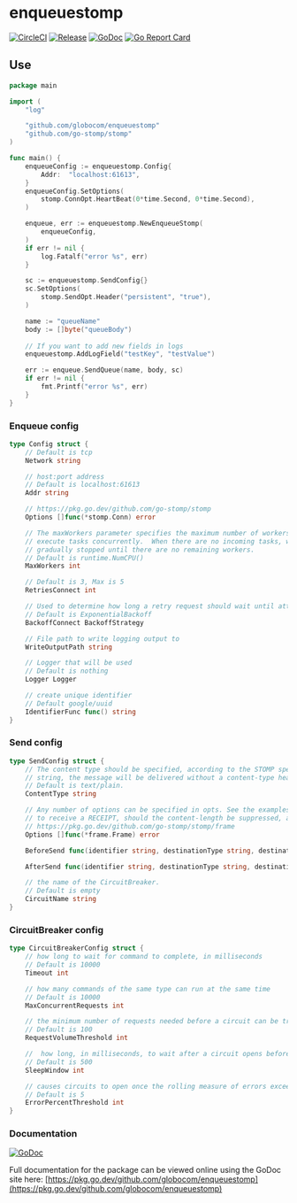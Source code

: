 # enqueuestomp

[![CircleCI](https://circleci.com/gh/globocom/enqueuestomp.svg?style=shield)](https://circleci.com/gh/globocom/enqueuestomp)
[![Release](https://img.shields.io/github/release/globocom/enqueuestomp.svg)](https://github.com/globocom/enqueuestomp/releases)
[![GoDoc]( https://godoc.org/github.com/globocom/enqueuestomp?status.svg)](https://pkg.go.dev/github.com/globocom/enqueuestomp)
[![Go Report Card](https://goreportcard.com/badge/github.com/globocom/enqueuestomp)](https://goreportcard.com/report/github.com/globocom/enqueuestomp)

## Use

```go
package main

import (
    "log"

    "github.com/globocom/enqueuestomp"
    "github.com/go-stomp/stomp"
)

func main() {
    enqueueConfig := enqueuestomp.Config{
        Addr:  "localhost:61613",
    }
    enqueueConfig.SetOptions(
        stomp.ConnOpt.HeartBeat(0*time.Second, 0*time.Second),
    )

    enqueue, err := enqueuestomp.NewEnqueueStomp(
        enqueueConfig,
    )
    if err != nil {
        log.Fatalf("error %s", err)
    }

    sc := enqueuestomp.SendConfig{}
    sc.SetOptions(
        stomp.SendOpt.Header("persistent", "true"),
    )

    name := "queueName"
    body := []byte("queueBody")
    
    // If you want to add new fields in logs
    enqueuestomp.AddLogField("testKey", "testValue")

    err := enqueue.SendQueue(name, body, sc)
    if err != nil {
        fmt.Printf("error %s", err)
    }
}
```

### Enqueue config

```go
type Config struct {
    // Default is tcp
    Network string

    // host:port address
    // Default is localhost:61613
    Addr string

    // https://pkg.go.dev/github.com/go-stomp/stomp
    Options []func(*stomp.Conn) error

    // The maxWorkers parameter specifies the maximum number of workers that can
    // execute tasks concurrently.  When there are no incoming tasks, workers are
    // gradually stopped until there are no remaining workers.
    // Default is runtime.NumCPU()
    MaxWorkers int

    // Default is 3, Max is 5
    RetriesConnect int

    // Used to determine how long a retry request should wait until attempted.
    // Default is ExponentialBackoff
    BackoffConnect BackoffStrategy

    // File path to write logging output to
    WriteOutputPath string

    // Logger that will be used
    // Default is nothing
    Logger Logger

    // create unique identifier
    // Default google/uuid
    IdentifierFunc func() string
}
```

### Send config

```go
type SendConfig struct {
    // The content type should be specified, according to the STOMP specification, but if contentType is an empty
    // string, the message will be delivered without a content-type header entry.
    // Default is text/plain.
    ContentType string

    // Any number of options can be specified in opts. See the examples for usage. Options include whether
    // to receive a RECEIPT, should the content-length be suppressed, and sending custom header entries.
    // https://pkg.go.dev/github.com/go-stomp/stomp/frame
    Options []func(*frame.Frame) error

    BeforeSend func(identifier string, destinationType string, destinationName string, body []byte, startTime time.Time)

    AfterSend func(identifier string, destinationType string, destinationName string, body []byte, startTime time.Time, err error)

    // the name of the CircuitBreaker.
    // Default is empty
    CircuitName string
}
```

### CircuitBreaker config

```go
type CircuitBreakerConfig struct {
    // how long to wait for command to complete, in milliseconds
    // Default is 10000
    Timeout int

    // how many commands of the same type can run at the same time
    // Default is 10000
    MaxConcurrentRequests int

    // the minimum number of requests needed before a circuit can be tripped due to health
    // Default is 100
    RequestVolumeThreshold int

    //  how long, in milliseconds, to wait after a circuit opens before testing for recovery
    // Default is 500
    SleepWindow int

    // causes circuits to open once the rolling measure of errors exceeds this percent of requests
    // Default is 5
    ErrorPercentThreshold int
}
```

### Documentation

[![GoDoc]( https://godoc.org/github.com/globocom/enqueuestomp?status.svg)](https://pkg.go.dev/github.com/globocom/enqueuestomp)

Full documentation for the package can be viewed online using the GoDoc site here:
[https://pkg.go.dev/github.com/globocom/enqueuestomp](https://pkg.go.dev/github.com/globocom/enqueuestomp)
